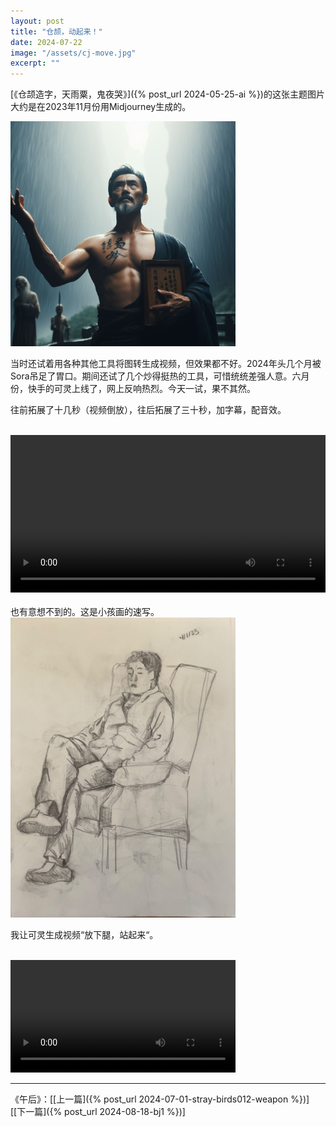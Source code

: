 ```yaml
---
layout: post
title: "仓颉，动起来！"
date: 2024-07-22
image: "/assets/cj-move.jpg"
excerpt: ""
---
```


[《仓颉造字，天雨粟，鬼夜哭》]({% post_url 2024-05-25-ai %})的这张主题图片大约是在2023年11月份用Midjourney生成的。

<img src="/assets/cj2.jpeg" width="360" />

当时还试着用各种其他工具将图转生成视频，但效果都不好。2024年头几个月被Sora吊足了胃口。期间还试了几个炒得挺热的工具，可惜统统差强人意。六月份，快手的可灵上线了，网上反响热烈。今天一试，果不其然。

往前拓展了十几秒（视频倒放），往后拓展了三十秒，加字幕，配音效。

<br>
<video width="100%" controls>
  <source src="/assets/cj2024-720p.mp4" type="video/mp4">
</video>

<br>
<br>
也有意想不到的。这是小孩画的速写。

<img src="/assets/sit.JPG" width="360" />


我让可灵生成视频“放下腿，站起来“。

<br>
<video width=360 controls>
  <source src="/assets/leg.MP4" type="video/mp4">
</video>

----
《午后》：\[[上一篇]({% post_url 2024-07-01-stray-birds012-weapon %})\] \[[下一篇]({% post_url 2024-08-18-bj1 %})\] 
